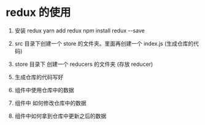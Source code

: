 # redux 的使用

1. 安装 redux
  yarn add redux
  npm install redux --save

2. src 目录下创建一个 store 的文件夹。里面再创建一个 index.js (生成仓库的代码)

3. store 目录下 创建一个 reducers 的文件夹 (存放 reducer)

<!-- 4. store 目录下 创建一个 actions 的文件夹 (存放 action creat) -->

5. 生成仓库的代码写好

6. 组件中使用仓库中的数据

7. 组件中 如何修改仓库中的数据

8. 组件中如何拿到仓库中更新之后的数据
